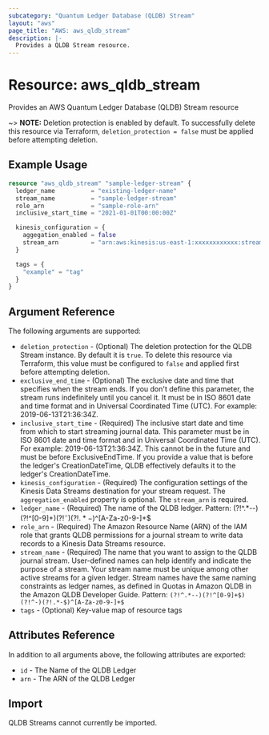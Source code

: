 ```yaml
---
subcategory: "Quantum Ledger Database (QLDB) Stream"
layout: "aws"
page_title: "AWS: aws_qldb_stream"
description: |-
  Provides a QLDB Stream resource.
---
```


# Resource: aws_qldb_stream

Provides an AWS Quantum Ledger Database (QLDB) Stream resource

~> **NOTE:** Deletion protection is enabled by default. To successfully delete this resource via Terraform, `deletion_protection = false` must be applied before attempting deletion.

## Example Usage

```terraform
resource "aws_qldb_stream" "sample-ledger-stream" {
  ledger_name          = "existing-ledger-name"
  stream_name          = "sample-ledger-stream"
  role_arn             = "sample-role-arn"
  inclusive_start_time = "2021-01-01T00:00:00Z"

  kinesis_configuration = {
    aggegation_enabled = false
    stream_arn         = "arn:aws:kinesis:us-east-1:xxxxxxxxxxxx:stream/example-kinesis-stream"
  }

  tags = {
    "example" = "tag"
  }
}
```

## Argument Reference

The following arguments are supported:
* `deletion_protection` - (Optional) The deletion protection for the QLDB Stream instance. By default it is `true`. To delete this resource via Terraform, this value must be configured to `false` and applied first before attempting deletion.
* `exclusive_end_time` - (Optional) The exclusive date and time that specifies when the stream ends. If you don't define this parameter, the stream runs indefinitely until you cancel it.  It must be in ISO 8601 date and time format and in Universal Coordinated Time (UTC). For example: 2019-06-13T21:36:34Z.
* `inclusive_start_time` - (Required) The inclusive start date and time from which to start streaming journal data. This parameter must be in ISO 8601 date and time format and in Universal Coordinated Time (UTC). For example: 2019-06-13T21:36:34Z.  This cannot be in the future and must be before ExclusiveEndTime.  If you provide a value that is before the ledger's CreationDateTime, QLDB effectively defaults it to the ledger's CreationDateTime.
* `kinesis_configuration` - (Required) The configuration settings of the Kinesis Data Streams destination for your stream request.  The `aggregation_enabled` property is optional.  The `stream_arn` is required.
* `ledger_name` - (Required) The name of the QLDB ledger.  Pattern: (?!^.*--)(?!^[0-9]+$)(?!^-)(?!.*-$)^[A-Za-z0-9-]+$
* `role_arn` - (Required) The Amazon Resource Name (ARN) of the IAM role that grants QLDB permissions for a journal stream to write data records to a Kinesis Data Streams resource.
* `stream_name` - (Required) The name that you want to assign to the QLDB journal stream. User-defined names can help identify and indicate the purpose of a stream.  Your stream name must be unique among other active streams for a given ledger. Stream names have the same naming constraints as ledger names, as defined in Quotas in Amazon QLDB in the Amazon QLDB Developer Guide.  Pattern: `(?!^.*--)(?!^[0-9]+$)(?!^-)(?!.*-$)^[A-Za-z0-9-]+$`
* `tags` - (Optional) Key-value map of resource tags

## Attributes Reference

In addition to all arguments above, the following attributes are exported:

* `id` - The Name of the QLDB Ledger
* `arn` - The ARN of the QLDB Ledger

## Import

QLDB Streams cannot currently be imported.

